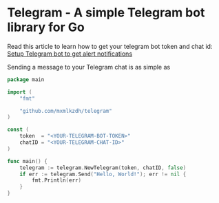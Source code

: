 # Telegram - A simple Telegram bot library for Go

Read this article to learn how to get your telegram bot token and chat id:
[Setup Telegram bot to get alert notifications](https://medium.com/linux-shots/setup-telegram-bot-to-get-alert-notifications-90be7da4444)


Sending a message to your Telegram chat is as simple as

```go
package main

import (
	"fmt"

	"github.com/mxmlkzdh/telegram"
)

const (
	token  = "<YOUR-TELEGRAM-BOT-TOKEN>"
	chatID = "<YOUR-TELEGRAM-CHAT-ID>"
)

func main() {
	telegram := telegram.NewTelegram(token, chatID, false)
	if err := telegram.Send("Hello, World!"); err != nil {
		fmt.Println(err)
	}
}

```